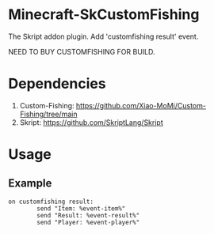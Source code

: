 # Minecraft-SkCustomFishing

The Skript addon plugin.
Add 'customfishing result' event.


NEED TO BUY CUSTOMFISHING FOR BUILD.

# Dependencies

1. Custom-Fishing: https://github.com/Xiao-MoMi/Custom-Fishing/tree/main
1. Skript: https://github.com/SkriptLang/Skript

# Usage

## Example

```
on customfishing result:
		send "Item: %event-item%"
		send "Result: %event-result%"
		send "Player: %event-player%"
```
